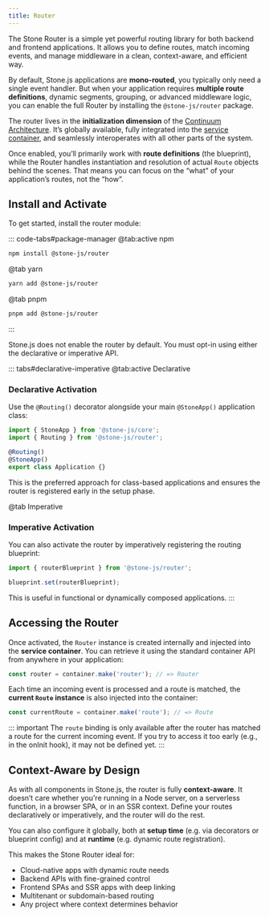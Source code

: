 ```yaml
---
title: Router
---
```


The Stone Router is a simple yet powerful routing library for both backend and frontend applications. It allows you to define routes, match incoming events, and manage middleware in a clean, context-aware, and efficient way.

By default, Stone.js applications are **mono-routed**, you typically only need a single event handler. But when your application requires **multiple route definitions**, dynamic segments, grouping, or advanced middleware logic, you can enable the full Router by installing the `@stone-js/router` package.

The router lives in the **initialization dimension** of the [Continuum Architecture](../architecture/continuum). 
It’s globally available, fully integrated into the [service container](../architecture/container), 
and seamlessly interoperates with all other parts of the system.

Once enabled, you’ll primarily work with **route definitions** (the blueprint), while the Router handles instantiation and resolution of actual `Route` objects behind the scenes. That means you can focus on the “what” of your application’s routes, not the “how”.

## Install and Activate

To get started, install the router module:

::: code-tabs#package-manager
@tab:active npm

```bash
npm install @stone-js/router
```

@tab yarn

```bash
yarn add @stone-js/router
```

@tab pnpm

```bash
pnpm add @stone-js/router
```
:::

Stone.js does not enable the router by default. You must opt-in using either the declarative or imperative API.

::: tabs#declarative-imperative
@tab:active Declarative
### Declarative Activation

Use the `@Routing()` decorator alongside your main `@StoneApp()` application class:

```ts
import { StoneApp } from '@stone-js/core';
import { Routing } from '@stone-js/router';

@Routing()
@StoneApp()
export class Application {}
```

This is the preferred approach for class-based applications and ensures the router is registered early in the setup phase.

@tab Imperative
### Imperative Activation

You can also activate the router by imperatively registering the routing blueprint:

```ts
import { routerBlueprint } from '@stone-js/router';

blueprint.set(routerBlueprint);
```

This is useful in functional or dynamically composed applications.
:::

## Accessing the Router

Once activated, the `Router` instance is created internally and injected into the **service container**. You can retrieve it using the standard container API from anywhere in your application:

```ts
const router = container.make('router'); // => Router
```

Each time an incoming event is processed and a route is matched, the **current `Route` instance** is also injected into the container:

```ts
const currentRoute = container.make('route'); // => Route
```

::: important
The `route` binding is only available after the router has matched a route for the current incoming event. If you try to access it too early (e.g., in the onInit hook), it may not be defined yet.
:::

## Context-Aware by Design

As with all components in Stone.js, the router is fully **context-aware**. It doesn’t care whether you're running in a Node server, on a serverless function, in a browser SPA, or in an SSR context. Define your routes declaratively or imperatively, and the router will do the rest.

You can also configure it globally, both at **setup time** (e.g. via decorators or blueprint config) and at **runtime** (e.g. dynamic route registration).

This makes the Stone Router ideal for:

* Cloud-native apps with dynamic route needs
* Backend APIs with fine-grained control
* Frontend SPAs and SSR apps with deep linking
* Multitenant or subdomain-based routing
* Any project where context determines behavior
